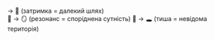 → 🚪 (затримка = далекий шлях)  
🫧 → 🪞 (резонанс = споріднена сутність)
🫧 → 🕳️ (тиша = невідома територія)
```